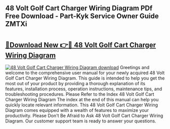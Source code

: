 ## 48 Volt Golf Cart Charger Wiring Diagram PDf Free Download - Part-Kyk Service Owner Guide ZMTXi

# <h2><a href="http://dfhowg.blite.top/?on=48+Volt+Golf+Cart+Charger+Wiring+Diagram">🔗Download New 👉🔴 48 Volt Golf Cart Charger Wiring Diagram</a></h2>

[![48 Volt Golf Cart Charger Wiring Diagram download](https://i.imgur.com/lujVjoI.png)](http://dfhowg.blite.top/?on=48+Volt+Golf+Cart+Charger+Wiring+Diagram)
Greetings and welcome to the comprehensive user manual for your newly acquired 48 Volt Golf Cart Charger Wiring Diagram. This guide is intended to help you get the most out of your product by providing a thorough explanation of its features, installation process, operation instructions, maintenance tips, and troubleshooting procedures. Please Refer to the Index 48 Volt Golf Cart Charger Wiring Diagram The index at the end of this manual can help you quickly locate relevant information. This 48 Volt Golf Cart Charger Wiring Diagram comes equipped with a wealth of features to maximize your productivity. Please Don't Be Afraid to Ask 48 Volt Golf Cart Charger Wiring Diagram. Our customer support team is ready to answer your questions.
